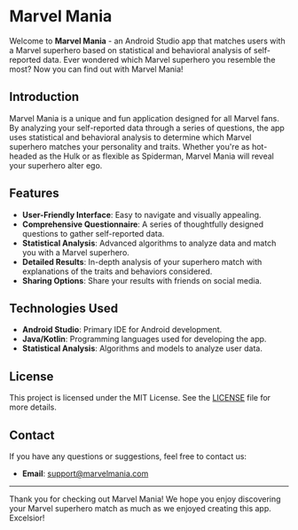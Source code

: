 # Marvel Mania

Welcome to **Marvel Mania** - an Android Studio app that matches users with a Marvel superhero based on statistical and behavioral analysis of self-reported data. Ever wondered which Marvel superhero you resemble the most? Now you can find out with Marvel Mania!

## Introduction

Marvel Mania is a unique and fun application designed for all Marvel fans. By analyzing your self-reported data through a series of questions, the app uses statistical and behavioral analysis to determine which Marvel superhero matches your personality and traits. Whether you're as hot-headed as the Hulk or as flexible as Spiderman, Marvel Mania will reveal your superhero alter ego.

## Features

- **User-Friendly Interface**: Easy to navigate and visually appealing.
- **Comprehensive Questionnaire**: A series of thoughtfully designed questions to gather self-reported data.
- **Statistical Analysis**: Advanced algorithms to analyze data and match you with a Marvel superhero.
- **Detailed Results**: In-depth analysis of your superhero match with explanations of the traits and behaviors considered.
- **Sharing Options**: Share your results with friends on social media.

## Technologies Used

- **Android Studio**: Primary IDE for Android development.
- **Java/Kotlin**: Programming languages used for developing the app.
- **Statistical Analysis**: Algorithms and models to analyze user data.

## License

This project is licensed under the MIT License. See the [LICENSE](LICENSE) file for more details.

## Contact

If you have any questions or suggestions, feel free to contact us:
- **Email**: support@marvelmania.com

---

Thank you for checking out Marvel Mania! We hope you enjoy discovering your Marvel superhero match as much as we enjoyed creating this app. Excelsior!
